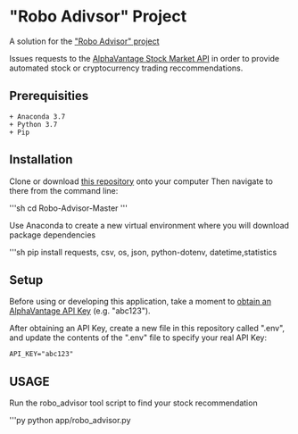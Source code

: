# "Robo Adivsor" Project

A solution for the ["Robo Advisor" project](https://github.com/sambeyda/Robo-Advisor/blob/master/Robo-Advisor-Master/App/robo_advisor.py)

Issues requests to the [AlphaVantage Stock Market API](https://alphavantage.co/) in order to provide automated stock or cryptocurrency trading reccommendations.

## Prerequisities

    + Anaconda 3.7
    + Python 3.7
    + Pip

## Installation

Clone or download [this repository](https://github.com/sambeyda/Robo-Advisor) onto your computer
Then navigate to there from the command line:

'''sh
cd Robo-Advisor-Master
'''

Use Anaconda to create a new virtual environment where you will download package dependencies

'''sh
pip install requests, csv, os, json, python-dotenv, datetime,statistics

## Setup

Before using or developing this application, take a moment to [obtain an AlphaVantage API Key](https://www.alphavantage.co/support/#api-key) (e.g. "abc123").

After obtaining an API Key, create a new file in this repository called ".env", and update the contents of the ".env" file to specify your real API Key:

    API_KEY="abc123"

## USAGE

Run the robo_advisor tool script to find your stock recommendation

'''py
python app/robo_advisor.py
